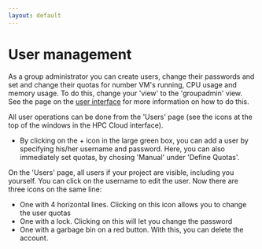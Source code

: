 ```yaml
---
layout: default
---
```

# User management

As a group administrator you can create users, change their passwords and set and change their quotas for number VM's running, CPU usage and memory usage. To do this, change your 'view' to the 'groupadmin' view. See the page on the [user interface](user-interface#switch-views) for more information on how to do this.

All user operations can be done from the 'Users' page (see the icons at the top of the windows in the HPC Cloud interface).

 * By clicking on the + icon in the large green box, you can add a user by specifying his/her username and password. Here, you can also immediately set quotas, by chosing 'Manual' under 'Define Quotas'.

On the 'Users' page, all users if your project are visible, including you yourself. You can click on the username to edit the user. Now there are three icons on the same line:

 * One with 4 horizontal lines. Clicking on this icon allows you to change the user quotas
 * One with a lock. Clicking on this will let you change the password
 * One with a garbage bin on a red button. With this, you can delete the account.
